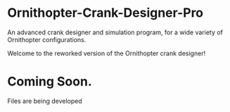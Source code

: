 # Ornithopter-Crank-Designer-Pro
An advanced crank designer and simulation program,  for a wide variety of Ornithopter configurations.

Welcome to the reworked version of the Ornithopter crank designer! 


# Coming Soon.
Files are being developed
